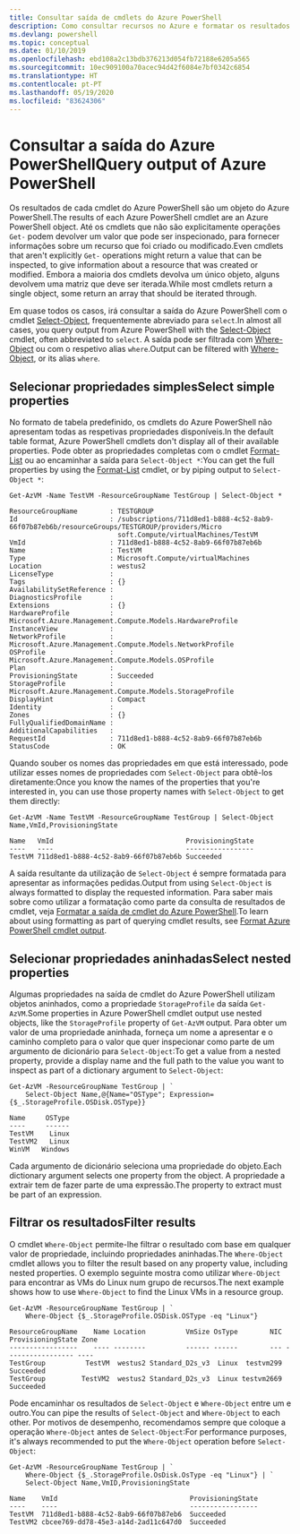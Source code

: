 ```yaml
---
title: Consultar saída de cmdlets do Azure PowerShell
description: Como consultar recursos no Azure e formatar os resultados.
ms.devlang: powershell
ms.topic: conceptual
ms.date: 01/10/2019
ms.openlocfilehash: ebd108a2c13bdb376213d054fb72188e6205a565
ms.sourcegitcommit: 10ec909100a70acec94d42f6084e7bf0342c6854
ms.translationtype: HT
ms.contentlocale: pt-PT
ms.lasthandoff: 05/19/2020
ms.locfileid: "83624306"
---
```

# <a name="query-output-of-azure-powershell"></a><span data-ttu-id="e8ef8-103">Consultar a saída do Azure PowerShell</span><span class="sxs-lookup"><span data-stu-id="e8ef8-103">Query output of Azure PowerShell</span></span> 

<span data-ttu-id="e8ef8-104">Os resultados de cada cmdlet do Azure PowerShell são um objeto do Azure PowerShell.</span><span class="sxs-lookup"><span data-stu-id="e8ef8-104">The results of each Azure PowerShell cmdlet are an Azure PowerShell object.</span></span> <span data-ttu-id="e8ef8-105">Até os cmdlets que não são explicitamente operações `Get-` podem devolver um valor que pode ser inspecionado, para fornecer informações sobre um recurso que foi criado ou modificado.</span><span class="sxs-lookup"><span data-stu-id="e8ef8-105">Even cmdlets that aren't explicitly `Get-` operations might return a value that can be inspected, to give information about a resource that was created or modified.</span></span> <span data-ttu-id="e8ef8-106">Embora a maioria dos cmdlets devolva um único objeto, alguns devolvem uma matriz que deve ser iterada.</span><span class="sxs-lookup"><span data-stu-id="e8ef8-106">While most cmdlets return a single object, some return an array that should be iterated through.</span></span>

<span data-ttu-id="e8ef8-107">Em quase todos os casos, irá consultar a saída do Azure PowerShell com o cmdlet [Select-Object](/powershell/module/Microsoft.PowerShell.Utility/Select-Object), frequentemente abreviado para `select`.</span><span class="sxs-lookup"><span data-stu-id="e8ef8-107">In almost all cases, you query output from Azure PowerShell with the [Select-Object](/powershell/module/Microsoft.PowerShell.Utility/Select-Object) cmdlet, often abbreviated to `select`.</span></span> <span data-ttu-id="e8ef8-108">A saída pode ser filtrada com [Where-Object](/powershell/module/Microsoft.PowerShell.Core/Where-Object) ou com o respetivo alias `where`.</span><span class="sxs-lookup"><span data-stu-id="e8ef8-108">Output can be filtered with [Where-Object](/powershell/module/Microsoft.PowerShell.Core/Where-Object), or its alias `where`.</span></span>

## <a name="select-simple-properties"></a><span data-ttu-id="e8ef8-109">Selecionar propriedades simples</span><span class="sxs-lookup"><span data-stu-id="e8ef8-109">Select simple properties</span></span>

<span data-ttu-id="e8ef8-110">No formato de tabela predefinido, os cmdlets do Azure PowerShell não apresentam todas as respetivas propriedades disponíveis.</span><span class="sxs-lookup"><span data-stu-id="e8ef8-110">In the default table format, Azure PowerShell cmdlets don't display all of their available properties.</span></span> <span data-ttu-id="e8ef8-111">Pode obter as propriedades completas com o cmdlet [Format-List](/powershell/module/microsoft.powershell.utility/format-list) ou ao encaminhar a saída para `Select-Object *`:</span><span class="sxs-lookup"><span data-stu-id="e8ef8-111">You can get the full properties by using the [Format-List](/powershell/module/microsoft.powershell.utility/format-list) cmdlet, or by piping output to `Select-Object *`:</span></span>

```azurepowershell-interactive
Get-AzVM -Name TestVM -ResourceGroupName TestGroup | Select-Object *
```

```output
ResourceGroupName        : TESTGROUP
Id                       : /subscriptions/711d8ed1-b888-4c52-8ab9-66f07b87eb6b/resourceGroups/TESTGROUP/providers/Micro
                           soft.Compute/virtualMachines/TestVM
VmId                     : 711d8ed1-b888-4c52-8ab9-66f07b87eb6b
Name                     : TestVM
Type                     : Microsoft.Compute/virtualMachines
Location                 : westus2
LicenseType              :
Tags                     : {}
AvailabilitySetReference :
DiagnosticsProfile       :
Extensions               : {}
HardwareProfile          : Microsoft.Azure.Management.Compute.Models.HardwareProfile
InstanceView             :
NetworkProfile           : Microsoft.Azure.Management.Compute.Models.NetworkProfile
OSProfile                : Microsoft.Azure.Management.Compute.Models.OSProfile
Plan                     :
ProvisioningState        : Succeeded
StorageProfile           : Microsoft.Azure.Management.Compute.Models.StorageProfile
DisplayHint              : Compact
Identity                 :
Zones                    : {}
FullyQualifiedDomainName :
AdditionalCapabilities   :
RequestId                : 711d8ed1-b888-4c52-8ab9-66f07b87eb6b
StatusCode               : OK
```

<span data-ttu-id="e8ef8-112">Quando souber os nomes das propriedades em que está interessado, pode utilizar esses nomes de propriedades com `Select-Object` para obtê-los diretamente:</span><span class="sxs-lookup"><span data-stu-id="e8ef8-112">Once you know the names of the properties that you're interested in, you can use those property names with `Select-Object` to get them directly:</span></span>

```azurepowershell-interactive
Get-AzVM -Name TestVM -ResourceGroupName TestGroup | Select-Object Name,VmId,ProvisioningState
```

```output
Name   VmId                                 ProvisioningState
----   ----                                 -----------------
TestVM 711d8ed1-b888-4c52-8ab9-66f07b87eb6b Succeeded
```

<span data-ttu-id="e8ef8-113">A saída resultante da utilização de `Select-Object` é sempre formatada para apresentar as informações pedidas.</span><span class="sxs-lookup"><span data-stu-id="e8ef8-113">Output from using `Select-Object` is always formatted to display the requested information.</span></span> <span data-ttu-id="e8ef8-114">Para saber mais sobre como utilizar a formatação como parte da consulta de resultados de cmdlet, veja [Formatar a saída de cmdlet do Azure PowerShell](formatting-output.md).</span><span class="sxs-lookup"><span data-stu-id="e8ef8-114">To learn about using formatting as part of querying cmdlet results, see [Format Azure PowerShell cmdlet output](formatting-output.md).</span></span>

## <a name="select-nested-properties"></a><span data-ttu-id="e8ef8-115">Selecionar propriedades aninhadas</span><span class="sxs-lookup"><span data-stu-id="e8ef8-115">Select nested properties</span></span>

<span data-ttu-id="e8ef8-116">Algumas propriedades na saída de cmdlet do Azure PowerShell utilizam objetos aninhados, como a propriedade `StorageProfile` da saída `Get-AzVM`.</span><span class="sxs-lookup"><span data-stu-id="e8ef8-116">Some properties in Azure PowerShell cmdlet output use nested objects, like the `StorageProfile` property of `Get-AzVM` output.</span></span> <span data-ttu-id="e8ef8-117">Para obter um valor de uma propriedade aninhada, forneça um nome a apresentar e o caminho completo para o valor que quer inspecionar como parte de um argumento de dicionário para `Select-Object`:</span><span class="sxs-lookup"><span data-stu-id="e8ef8-117">To get a value from a nested property, provide a display name and the full path to the value you want to inspect as part of a dictionary argument to `Select-Object`:</span></span>

```azurepowershell-interactive
Get-AzVM -ResourceGroupName TestGroup | `
    Select-Object Name,@{Name="OSType"; Expression={$_.StorageProfile.OSDisk.OSType}}
```

```output
Name     OSType
----     ------
TestVM    Linux
TestVM2   Linux
WinVM   Windows
```

<span data-ttu-id="e8ef8-118">Cada argumento de dicionário seleciona uma propriedade do objeto.</span><span class="sxs-lookup"><span data-stu-id="e8ef8-118">Each dictionary argument selects one property from the object.</span></span> <span data-ttu-id="e8ef8-119">A propriedade a extrair tem de fazer parte de uma expressão.</span><span class="sxs-lookup"><span data-stu-id="e8ef8-119">The property to extract must be part of an expression.</span></span>

## <a name="filter-results"></a><span data-ttu-id="e8ef8-120">Filtrar os resultados</span><span class="sxs-lookup"><span data-stu-id="e8ef8-120">Filter results</span></span> 

<span data-ttu-id="e8ef8-121">O cmdlet `Where-Object` permite-lhe filtrar o resultado com base em qualquer valor de propriedade, incluindo propriedades aninhadas.</span><span class="sxs-lookup"><span data-stu-id="e8ef8-121">The `Where-Object` cmdlet allows you to filter the result based on any property value, including nested properties.</span></span> <span data-ttu-id="e8ef8-122">O exemplo seguinte mostra como utilizar `Where-Object` para encontrar as VMs do Linux num grupo de recursos.</span><span class="sxs-lookup"><span data-stu-id="e8ef8-122">The next example shows how to use `Where-Object` to find the Linux VMs in a resource group.</span></span>

```azurepowershell-interactive
Get-AzVM -ResourceGroupName TestGroup | `
    Where-Object {$_.StorageProfile.OSDisk.OSType -eq "Linux"}
```

```output
ResourceGroupName    Name Location          VmSize OsType        NIC ProvisioningState Zone
-----------------    ---- --------          ------ ------        --- ----------------- ----
TestGroup          TestVM  westus2 Standard_D2s_v3  Linux  testvm299         Succeeded
TestGroup         TestVM2  westus2 Standard_D2s_v3  Linux testvm2669         Succeeded
```

<span data-ttu-id="e8ef8-123">Pode encaminhar os resultados de `Select-Object` e `Where-Object` entre um e outro.</span><span class="sxs-lookup"><span data-stu-id="e8ef8-123">You can pipe the results of `Select-Object` and `Where-Object` to each other.</span></span> <span data-ttu-id="e8ef8-124">Por motivos de desempenho, recomendamos sempre que coloque a operação `Where-Object` antes de `Select-Object`:</span><span class="sxs-lookup"><span data-stu-id="e8ef8-124">For performance purposes, it's always recommended to put the `Where-Object` operation before `Select-Object`:</span></span>

```azurepowershell-interactive
Get-AzVM -ResourceGroupName TestGroup | `
    Where-Object {$_.StorageProfile.OsDisk.OsType -eq "Linux"} | `
    Select-Object Name,VmID,ProvisioningState
```

```output
Name    VmId                                 ProvisioningState
----    ----                                 -----------------
TestVM  711d8ed1-b888-4c52-8ab9-66f07b87eb6  Succeeded
TestVM2 cbcee769-dd78-45e3-a14d-2ad11c647d0  Succeeded
```
